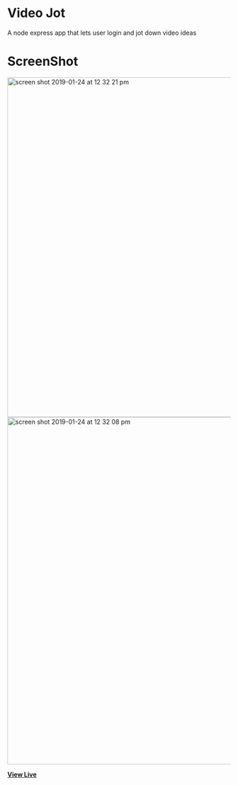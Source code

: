 # Video Jot

A node express app that lets user login and jot down video ideas

# ScreenShot

<img width="766" alt="screen shot 2019-01-24 at 12 32 21 pm" src="https://user-images.githubusercontent.com/28902787/51706721-30935300-1fd4-11e9-8a20-1c8624b94178.png">
<img width="783" alt="screen shot 2019-01-24 at 12 32 08 pm" src="https://user-images.githubusercontent.com/28902787/51706725-31c48000-1fd4-11e9-945f-dea04978f91a.png">

**[View Live](https://safe-shore-18346.herokuapp.com/)**
